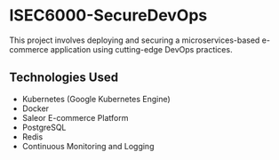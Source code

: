 # ISEC6000-SecureDevOps
This project involves deploying and securing a microservices-based e-commerce application using cutting-edge DevOps practices.

## Technologies Used
- Kubernetes (Google Kubernetes Engine)
- Docker
- Saleor E-commerce Platform
- PostgreSQL
- Redis
- Continuous Monitoring and Logging
